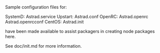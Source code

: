 Sample configuration files for:

SystemD: Astrad.service
Upstart: Astrad.conf
OpenRC:  Astrad.openrc
         Astrad.openrcconf
CentOS:  Astrad.init

have been made available to assist packagers in creating node packages here.

See doc/init.md for more information.
